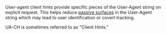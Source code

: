 User-agent client hints provide specific pieces of the User-Agent string on explicit request. This
helps reduce [passive surfaces](#passive-surface) in the User-Agent string
which may lead to user identification or covert tracking.

UA-CH is sometimes referred to as "Client Hints."